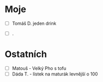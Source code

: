 # Moje

- [ ] Tomáš D. jeden drink
- [ ] .


# Ostatních

- [ ] Matouš - Velký Pho s tofu
- [ ] Dáda T. - lístek na maturák levnější o 100